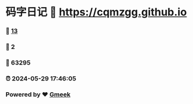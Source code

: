 # 码字日记 :link: https://cqmzgg.github.io 
### :page_facing_up: [13](https://cqmzgg.github.io/tag.html) 
### :speech_balloon: 2 
### :hibiscus: 63295 
### :alarm_clock: 2024-05-29 17:46:05 
### Powered by :heart: [Gmeek](https://github.com/Meekdai/Gmeek)
